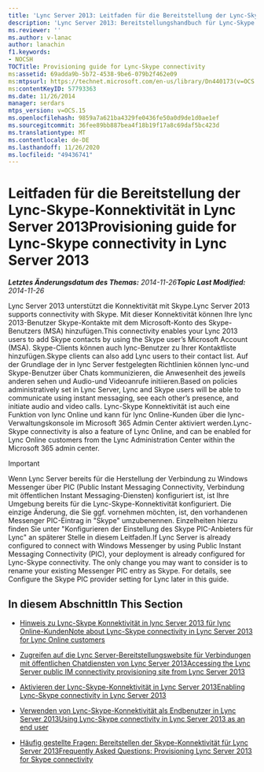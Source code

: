 ```yaml
---
title: 'Lync Server 2013: Leitfaden für die Bereitstellung der Lync-Skype-Konnektivität'
description: 'Lync Server 2013: Bereitstellungshandbuch für Lync-Skype Konnektivität.'
ms.reviewer: ''
ms.author: v-lanac
author: lanachin
f1.keywords:
- NOCSH
TOCTitle: Provisioning guide for Lync-Skype connectivity
ms:assetid: 69adda9b-5b72-4538-9be6-079b2f462e09
ms:mtpsurl: https://technet.microsoft.com/en-us/library/Dn440173(v=OCS.15)
ms:contentKeyID: 57793363
ms.date: 11/26/2014
manager: serdars
mtps_version: v=OCS.15
ms.openlocfilehash: 9859a7a621ba4329fe0436fe50a0d9de1d0ae1ef
ms.sourcegitcommit: 36fee89bb887bea4f18b19f17a8c69daf5bc423d
ms.translationtype: MT
ms.contentlocale: de-DE
ms.lasthandoff: 11/26/2020
ms.locfileid: "49436741"
---
```

# <a name="provisioning-guide-for-lync-skype-connectivity-in-lync-server-2013"></a><span data-ttu-id="6e234-103">Leitfaden für die Bereitstellung der Lync-Skype-Konnektivität in Lync Server 2013</span><span class="sxs-lookup"><span data-stu-id="6e234-103">Provisioning guide for Lync-Skype connectivity in Lync Server 2013</span></span>

<div data-xmlns="http://www.w3.org/1999/xhtml">

<div class="topic" data-xmlns="http://www.w3.org/1999/xhtml" data-msxsl="urn:schemas-microsoft-com:xslt" data-cs="https://msdn.microsoft.com/">

<div data-asp="https://msdn2.microsoft.com/asp">



</div>

<div id="mainSection">

<div id="mainBody"><span data-ttu-id="6e234-104">

<span> </span></span><span class="sxs-lookup"><span data-stu-id="6e234-104">

<span> </span></span></span>

<span data-ttu-id="6e234-105">_**Letztes Änderungsdatum des Themas:** 2014-11-26_</span><span class="sxs-lookup"><span data-stu-id="6e234-105">_**Topic Last Modified:** 2014-11-26_</span></span>

<span data-ttu-id="6e234-106">Lync Server 2013 unterstützt die Konnektivität mit Skype.</span><span class="sxs-lookup"><span data-stu-id="6e234-106">Lync Server 2013 supports connectivity with Skype.</span></span> <span data-ttu-id="6e234-107">Mit dieser Konnektivität können Ihre lync 2013-Benutzer Skype-Kontakte mit dem Microsoft-Konto des Skype-Benutzers (MSA) hinzufügen.</span><span class="sxs-lookup"><span data-stu-id="6e234-107">This connectivity enables your Lync 2013 users to add Skype contacts by using the Skype user’s Microsoft Account (MSA).</span></span> <span data-ttu-id="6e234-108">Skype-Clients können auch lync-Benutzer zu Ihrer Kontaktliste hinzufügen.</span><span class="sxs-lookup"><span data-stu-id="6e234-108">Skype clients can also add Lync users to their contact list.</span></span> <span data-ttu-id="6e234-109">Auf der Grundlage der in lync Server festgelegten Richtlinien können lync-und Skype-Benutzer über Chats kommunizieren, die Anwesenheit des jeweils anderen sehen und Audio-und Videoanrufe initiieren.</span><span class="sxs-lookup"><span data-stu-id="6e234-109">Based on policies administratively set in Lync Server, Lync and Skype users will be able to communicate using instant messaging, see each other’s presence, and initiate audio and video calls.</span></span> <span data-ttu-id="6e234-110">Lync-Skype Konnektivität ist auch eine Funktion von lync Online und kann für lync Online-Kunden über die lync-Verwaltungskonsole im Microsoft 365 Admin Center aktiviert werden.</span><span class="sxs-lookup"><span data-stu-id="6e234-110">Lync-Skype connectivity is also a feature of Lync Online, and can be enabled for Lync Online customers from the Lync Administration Center within the Microsoft 365 admin center.</span></span>

<div>

> [!IMPORTANT]  
> <span data-ttu-id="6e234-p102">Wenn Lync Server bereits für die Herstellung der Verbindung zu Windows Messenger über PIC (Public Instant Messaging Connectivity, Verbindung mit öffentlichen Instant Messaging-Diensten) konfiguriert ist, ist Ihre Umgebung bereits für die Lync-Skype-Konnektivität konfiguriert. Die einzige Änderung, die Sie ggf. vornehmen möchten, ist, den vorhandenen Messenger PIC-Eintrag in "Skype" umzubenennen. Einzelheiten hierzu finden Sie unter "Konfigurieren der Einstellung des Skype PIC-Anbieters für Lync" an späterer Stelle in diesem Leitfaden.</span><span class="sxs-lookup"><span data-stu-id="6e234-p102">If Lync Server is already configured to connect with Windows Messenger by using Public Instant Messaging Connectivity (PIC), your deployment is already configured for Lync-Skype connectivity. The only change you may want to consider is to rename your existing Messenger PIC entry as Skype. For details, see Configure the Skype PIC provider setting for Lync later in this guide.</span></span>

</div>

<div>

## <a name="in-this-section"></a><span data-ttu-id="6e234-114">In diesem Abschnitt</span><span class="sxs-lookup"><span data-stu-id="6e234-114">In This Section</span></span>

  - [<span data-ttu-id="6e234-115">Hinweis zu Lync-Skype Konnektivität in lync Server 2013 für lync Online-Kunden</span><span class="sxs-lookup"><span data-stu-id="6e234-115">Note about Lync-Skype connectivity in Lync Server 2013 for Lync Online customers</span></span>](lync-server-2013-note-about-lync-skype-connectivity-for-lync-on.md)

  - [<span data-ttu-id="6e234-116">Zugreifen auf die Lync Server-Bereitstellungswebsite für Verbindungen mit öffentlichen Chatdiensten von Lync Server 2013</span><span class="sxs-lookup"><span data-stu-id="6e234-116">Accessing the Lync Server public IM connectivity provisioning site from Lync Server 2013</span></span>](lync-server-2013-accessing-the-lync-server-public-im-connectivity-provisioning-site.md)

  - [<span data-ttu-id="6e234-117">Aktivieren der Lync-Skype-Konnektivität in Lync Server 2013</span><span class="sxs-lookup"><span data-stu-id="6e234-117">Enabling Lync-Skype connectivity in Lync Server 2013</span></span>](lync-server-2013-enabling-lync-skype-connectivity.md)

  - [<span data-ttu-id="6e234-118">Verwenden von Lync-Skype-Konnektivität als Endbenutzer in Lync Server 2013</span><span class="sxs-lookup"><span data-stu-id="6e234-118">Using Lync-Skype connectivity in Lync Server 2013 as an end user</span></span>](lync-server-2013-using-lync-skype-connectivity-as-an-end-user.md)

  - [<span data-ttu-id="6e234-119">Häufig gestellte Fragen: Bereitstellen der Skype-Konnektivität für Lync Server 2013</span><span class="sxs-lookup"><span data-stu-id="6e234-119">Frequently Asked Questions: Provisioning Lync Server 2013 for Skype connectivity</span></span>](lync-server-2013-frequently-asked-questions-provisioning-lync-server-for-skype-connectivity.md)

<span data-ttu-id="6e234-120"></div>

</div>

<span> </span>

</div>

</div>

</span><span class="sxs-lookup"><span data-stu-id="6e234-120"></div>

</div>

<span> </span>

</div>

</div>

</span></span></div>

